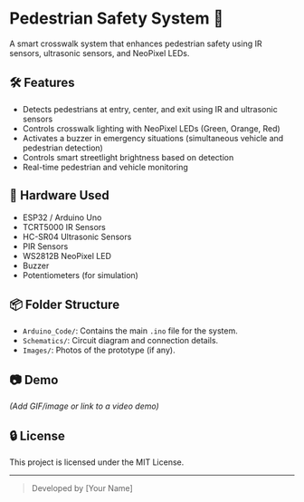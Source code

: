 # Pedestrian Safety System 🚦

A smart crosswalk system that enhances pedestrian safety using IR sensors, ultrasonic sensors, and NeoPixel LEDs.

## 🛠️ Features
- Detects pedestrians at entry, center, and exit using IR and ultrasonic sensors
- Controls crosswalk lighting with NeoPixel LEDs (Green, Orange, Red)
- Activates a buzzer in emergency situations (simultaneous vehicle and pedestrian detection)
- Controls smart streetlight brightness based on detection
- Real-time pedestrian and vehicle monitoring

## 🧰 Hardware Used
- ESP32 / Arduino Uno
- TCRT5000 IR Sensors
- HC-SR04 Ultrasonic Sensors
- PIR Sensors
- WS2812B NeoPixel LED
- Buzzer
- Potentiometers (for simulation)

## 📦 Folder Structure
- `Arduino_Code/`: Contains the main `.ino` file for the system.
- `Schematics/`: Circuit diagram and connection details.
- `Images/`: Photos of the prototype (if any).

## 📷 Demo
*(Add GIF/image or link to a video demo)*

## 🔒 License
This project is licensed under the MIT License.

---

> Developed by [Your Name]
